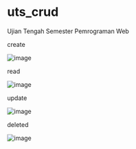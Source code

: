 # uts_crud
Ujian Tengah Semester Pemrograman Web

create

![image](https://user-images.githubusercontent.com/100121611/158180091-2af66e75-eee6-4d01-9bdc-0993100ae975.png)

read

![image](https://user-images.githubusercontent.com/100121611/158180259-3da7bc6c-6ff7-4c4b-b2f7-a67b048201b2.png)

update

![image](https://user-images.githubusercontent.com/100121611/158180400-7f4334b7-c60e-4876-bec9-405d5f393e8c.png)

deleted

![image](https://user-images.githubusercontent.com/100121611/158180603-e814b4d7-beaf-468e-8bfa-107ff4062306.png)
